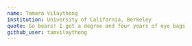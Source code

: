 ```yaml
---
name: Tamara Vilaythong
institution: University of California, Berkeley
quote: Go bears! I got a degree and four years of eye bags
github_user: tamvilaythong
---
```

